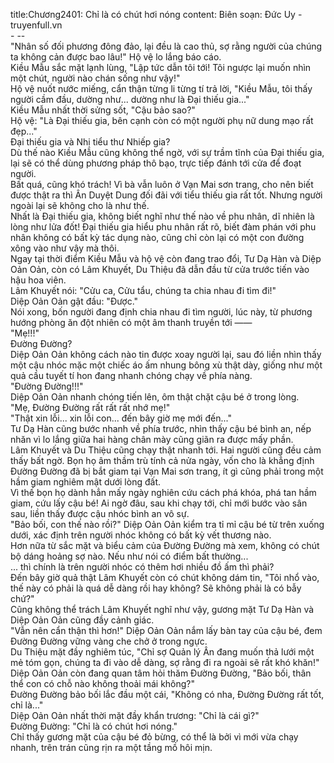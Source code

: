 title:Chương2401: Chỉ là có chút hơi nóng
content:
Biên soạn: Đức Uy - truyenfull.vn<br>- --<br>"Nhân số đối phương đông đảo, lại đều là cao thủ, sợ rằng người của chúng ta không cản được bao lâu!" Hộ vệ lo lắng báo cáo.<br>Kiều Mẫu sắc mặt lạnh lùng, "Lập tức dẫn tôi tới! Tôi ngược lại muốn nhìn một chút, người nào chán sống như vậy!"<br>Hộ vệ nuốt nước miếng, cẩn thận từng li từng tí trả lời, "Kiều Mẫu, tôi thấy người cầm đầu, dường như... dường như là Đại thiếu gia..."<br>Kiều Mẫu nhất thời sửng sốt, "Cậu bảo sao?"<br>Hộ vệ: "Là Đại thiếu gia, bên cạnh còn có một người phụ nữ dung mạo rất đẹp..."<br>Đại thiếu gia và Nhị tiểu thư Nhiếp gia?<br>Dù thế nào Kiều Mẫu cũng không thể ngờ, với sự trầm tĩnh của Đại thiếu gia, lại sẽ có thể dùng phương pháp thô bạo, trực tiếp đánh tới cửa để đoạt người.<br>Bất quá, cũng khó trách! Vì bà vẫn luôn ở Vạn Mai sơn trang, cho nên biết được thật ra thì Ân Duyệt Dung đối đãi với tiểu thiếu gia rất tốt. Nhưng người ngoài lại sẽ không cho là như thế.<br>Nhất là Đại thiếu gia, không biết nghĩ như thế nào về phu nhân, dĩ nhiên là lòng như lửa đốt! Đại thiếu gia hiểu phu nhân rất rõ, biết đàm phán với phu nhân không có bất kỳ tác dụng nào, cũng chỉ còn lại có một con đường xông vào như vậy mà thôi.<br>Ngay tại thời điểm Kiều Mẫu và hộ vệ còn đang trao đổi, Tư Dạ Hàn và Diệp Oản Oản, còn có Lâm Khuyết, Du Thiệu đã dẫn đầu từ cửa trước tiến vào hậu hoa viên.<br>Lâm Khuyết nói: "Cửu ca, Cửu tẩu, chúng ta chia nhau đi tìm đi!"<br>Diệp Oản Oản gật đầu: "Được."<br>Nói xong, bốn người đang định chia nhau đi tìm người, lúc này, từ phương hướng phòng ăn đột nhiên có một âm thanh truyền tới ——<br>"Mẹ!!!"<br>Đường Đường?<br>Diệp Oản Oản không cách nào tin được xoay người lại, sau đó liền nhìn thấy một cậu nhóc mặc một chiếc áo ấm nhung bông xù thật dày, giống như một quả cầu tuyết tí hon đang nhanh chóng chạy về phía nàng.<br>"Đường Đường!!!"<br>Diệp Oản Oản nhanh chóng tiến lên, ôm thật chặt cậu bé ở trong lòng.<br>"Mẹ, Đường Đường rất rất rất nhớ mẹ!"<br>"Thật xin lỗi... xin lỗi con... đến bây giờ mẹ mới đến..."<br>Tư Dạ Hàn cũng bước nhanh về phía trước, nhìn thấy cậu bé bình an, nếp nhăn vì lo lắng giữa hai hàng chân mày cũng giãn ra được mấy phần.<br>Lâm Khuyết và Du Thiệu cũng chạy thật nhanh tới. Hai người cũng đều cảm thấy bất ngờ. Bọn họ âm thầm trù tính cả nửa ngày, vốn cho là khẳng định Đường Đường đã bị bắt giam tại Vạn Mai sơn trang, ít gì cũng phải trong một hầm giam nghiêm mật dưới lòng đất.<br>Vì thế bọn họ dành hẳn mấy ngày nghiên cứu cách phá khóa, phá tan hầm giam, cứu lấy cậu bé! Ai ngờ đâu, sau khi chạy tới, chỉ mới bước vào sân sau, liền thấy được cậu nhóc bình an vô sự.<br>"Bảo bối, con thế nào rồi?" Diệp Oản Oản kiểm tra tỉ mỉ cậu bé từ trên xuống dưới, xác định trên người nhóc không có bất kỳ vết thương nào.<br>Hơn nữa từ sắc mặt và biểu cảm của Đường Đường mà xem, không có chút bộ dáng hoảng sợ nào. Nếu như nói có điểm bất thường...<br>... thì chính là trên người nhóc có thêm hơi nhiều đồ ấm thì phải?<br>Đến bây giờ quả thật Lâm Khuyết còn có chút không dám tin, "Tôi nhổ vào, thế này có phải là quá dễ dàng rồi hay không? Sẽ không phải là có bẫy chứ?"<br>Cũng không thể trách Lâm Khuyết nghĩ như vậy, gương mặt Tư Dạ Hàn và Diệp Oản Oản cũng đầy cảnh giác.<br>"Vẫn nên cẩn thận thì hơn!" Diệp Oản Oản nắm lấy bàn tay của cậu bé, đem Đường Đường vững vàng che chở ở trong ngực.<br>Du Thiệu mặt đầy nghiêm túc, "Chỉ sợ Quản lý Ân đang muốn thả lưới một mẻ tóm gọn, chúng ta đi vào dễ dàng, sợ rằng đi ra ngoài sẽ rất khó khăn!"<br>Diệp Oản Oản còn đang quan tâm hỏi thăm Đường Đường, "Bảo bối, thân thể con có chỗ nào không thoải mái không?"<br>Đường Đường bảo bối lắc đầu một cái, "Không có nha, Đường Đường rất tốt, chỉ là..."<br>Diệp Oản Oản nhất thời mặt đầy khẩn trương: "Chỉ là cái gì?"<br>Đường Đường: "Chỉ là có chút hơi nóng."<br>Chỉ thấy gương mặt của cậu bé đỏ bừng, có thể là bởi vì mới vừa chạy nhanh, trên trán cũng rịn ra một tầng mồ hôi mịn.